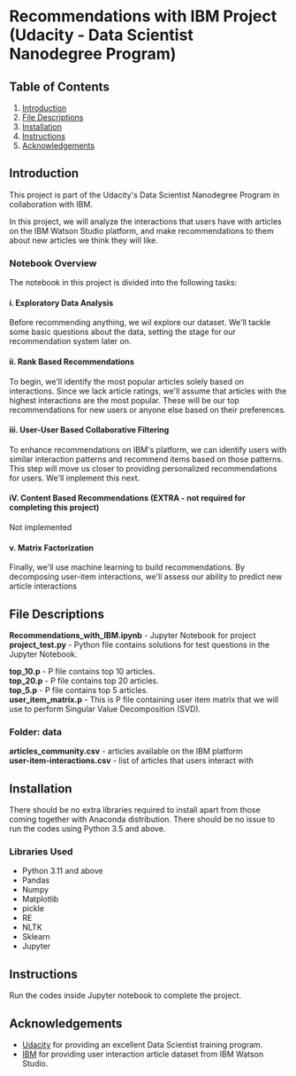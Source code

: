 # Recommendations with IBM Project (Udacity - Data Scientist Nanodegree Program)
## Table of Contents
1. [Introduction](https://github.com/louisteo9/recommendations-with-IBM#introduction)
2. [File Descriptions](https://github.com/louisteo9/recommendations-with-IBM#file-descriptions)
3. [Installation](https://github.com/louisteo9/recommendations-with-IBM#installation)
4. [Instructions](https://github.com/louisteo9/recommendations-with-IBM#instructions)
5. [Acknowledgements](https://github.com/louisteo9/recommendations-with-IBM#acknowledgements)

## Introduction
This project is part of the Udacity's Data Scientist Nanodegree Program in collaboration with IBM.

In this project, we will analyze the interactions that users have with articles on the IBM Watson Studio platform, and make recommendations to them about new articles we think they will like. 

### Notebook Overview
The notebook in this project is divided into the following tasks:

#### i. Exploratory Data Analysis<br/>
Before recommending anything, we wil explore our dataset. We'll tackle some basic questions about the data, setting the stage for our recommendation system later on.

#### ii. Rank Based Recommendations<br/>
To begin, we'll identify the most popular articles solely based on interactions. Since we lack article ratings, we'll assume that articles with the highest interactions are the most popular. These will be our top recommendations for new users or anyone else based on their preferences.

#### iii. User-User Based Collaborative Filtering<br/>
To enhance recommendations on IBM's platform, we can identify users with similar interaction patterns and recommend items based on those patterns. This step will move us closer to providing personalized recommendations for users. We'll implement this next.

#### iV. Content Based Recommendations (EXTRA - not required for completing this project)<br/>
Not implemented

#### v. Matrix Factorization<br/>
Finally, we'll use machine learning to build recommendations. By decomposing user-item interactions, we'll assess our ability to predict new article interactions

## File Descriptions
**Recommendations_with_IBM.ipynb** - Jupyter Notebook for project<br/>
**project_test.py** - Python file contains solutions for test questions in the Jupyter Notebook.<br/>

**top_10.p** - P file contains top 10 articles.<br/>
**top_20.p** - P file contains top 20 articles.<br/> 
**top_5.p** - P file contains top 5 articles.<br/>
**user_item_matrix.p** - This is P file containing user item matrix that we will use to perform Singular Value Decomposition (SVD).<br/>

### Folder: data<br/>
**articles_community.csv** - articles available on the IBM platform<br/>
**user-item-interactions.csv** - list of articles that users interact with<br/>

## Installation
There should be no extra libraries required to install apart from those coming together with Anaconda distribution. There should be no issue to run the codes using Python 3.5 and above.

### Libraries Used
* Python 3.11 and above
* Pandas
* Numpy
* Matplotlib
* pickle
* RE
* NLTK
* Sklearn
* Jupyter

## Instructions
Run the codes inside Jupyter notebook to complete the project.

## Acknowledgements
* [Udacity](https://www.udacity.com/) for providing an excellent Data Scientist training program.
* [IBM](https://www.ibm.com/) for providing user interaction article dataset from IBM Watson Studio.
